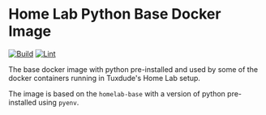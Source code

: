 # Home Lab Python Base Docker Image

[![Build](https://github.com/TuxdudeHomeLab/docker-image-python-base/actions/workflows/build.yml/badge.svg)](https://github.com/TuxdudeHomeLab/docker-image-python-base/actions/workflows/build.yml) [![Lint](https://github.com/TuxdudeHomeLab/docker-image-python-base/actions/workflows/lint.yml/badge.svg)](https://github.com/TuxdudeHomeLab/docker-image-python-base/actions/workflows/lint.yml)

The base docker image with python pre-installed and used by some of the
docker containers running in Tuxdude's Home Lab setup.

The image is based on the `homelab-base` with a version of python
pre-installed using `pyenv`.
